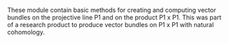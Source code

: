 These module contain basic methods for creating and  computing vector bundles on the projective line P1 and on the product P1 x P1. This was part of a research product to produce vector bundles on P1 x P1 with natural cohomology. 
